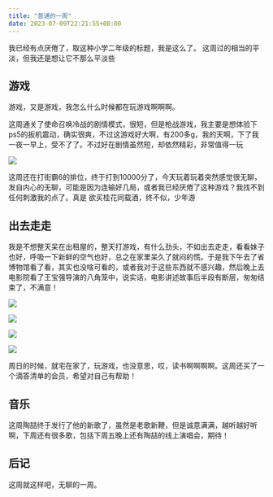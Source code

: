 ```yaml
---
title: "普通的一周"
date: 2023-07-09T22:21:55+08:00
---
```


我已经有点厌倦了，取这种小学二年级的标题，我是这么了。
这周过的相当的平淡，但我还是想让它不那么平淡些

## 游戏

游戏，又是游戏，我怎么什么时候都在玩游戏啊啊啊。

这周通关了使命召唤冷战的剧情模式，很短，但是枪战游戏，我主要是想体验下ps5的扳机震动，确实很爽，不过这游戏好大啊，有200多g，我的天啊，下了我一夜一早上，受不了了。不过好在剧情虽然短，却依然精彩，非常值得一玩

![](https://cdn.jsdelivr.net/gh/fushaolei/img/img/202307092230796.png)

这周还在打街霸6的排位，终于打到10000分了，今天玩着玩着突然感觉很无聊，发自内心的无聊，可能是因为连输好几局，或者我已经厌倦了这种游戏？我找不到任何刺激我的点了。真是 欲买桂花同载酒，终不似，少年游

## 出去走走

我是不想整天呆在出租屋的，整天打游戏，有什么劲头，不如出去走走，看看妹子也好，呼吸一下新鲜的空气也好，总之在家里呆久了就闷的慌。于是我下午去了省博物馆看了看，其实也没啥可看的，或者我对于这些东西就不感兴趣，然后晚上去电影院看了王宝强导演的八角笼中，说实话，电影讲述故事后半段有断层，匆匆结束了，不满意！

![](https://cdn.jsdelivr.net/gh/fushaolei/img/img/202307092241189.jpg)

![](https://cdn.jsdelivr.net/gh/fushaolei/img/img/202307092241634.jpg)

![](https://cdn.jsdelivr.net/gh/fushaolei/img/img/202307092243248.jpg)

![](https://cdn.jsdelivr.net/gh/fushaolei/img/img/202307092243168.jpg)

周日的时候，就宅在家了，玩游戏，也没意思，哎，读书啊啊啊啊。这周还买了一个滴答清单的会员，希望对自己有帮助！

## 音乐

这周陶喆终于发行了他的新歌了，虽然是老歌新鞭，但是诚意满满，越听越好听啊，下周还有很多歌，包括下周五晚上还有陶喆的线上演唱会，期待！

## 后记

这周就这样吧，无聊的一周。